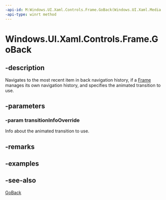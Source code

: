 ```yaml
---
-api-id: M:Windows.UI.Xaml.Controls.Frame.GoBack(Windows.UI.Xaml.Media.Animation.NavigationTransitionInfo)
-api-type: winrt method
---
```


<!-- Method syntax
public void GoBack(Windows.UI.Xaml.Media.Animation.NavigationTransitionInfo transitionInfoOverride)
-->

# Windows.UI.Xaml.Controls.Frame.GoBack

## -description
Navigates to the most recent item in back navigation history, if a [Frame](frame.md) manages its own navigation history, and specifies the animated transition to use.



## -parameters
### -param transitionInfoOverride
Info about the animated transition to use.

## -remarks

## -examples

## -see-also
[GoBack](frame_goback_1030386674.md)

